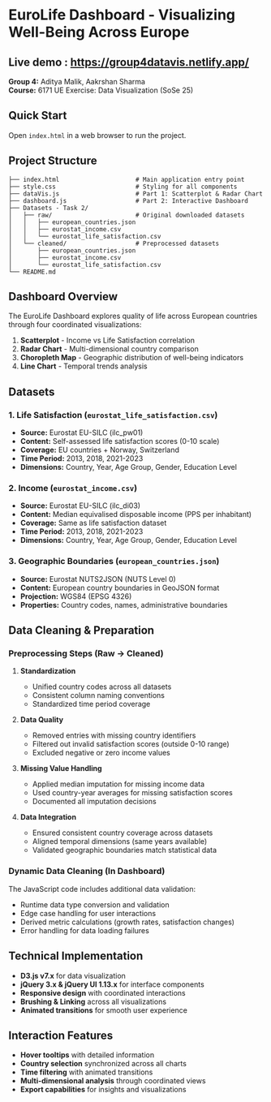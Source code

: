 # EuroLife Dashboard - Visualizing Well-Being Across Europe

## Live demo : https://group4datavis.netlify.app/

**Group 4:** Aditya Malik, Aakrshan Sharma  
**Course:** 6171 UE Exercise: Data Visualization (SoSe 25)

## Quick Start

Open `index.html` in a web browser to run the project.

## Project Structure

```
├── index.html                     # Main application entry point
├── style.css                      # Styling for all components
├── dataVis.js                     # Part 1: Scatterplot & Radar Chart
├── dashboard.js                   # Part 2: Interactive Dashboard
├── Datasets - Task 2/
│   ├── raw/                       # Original downloaded datasets
│   │   ├── european_countries.json
│   │   ├── eurostat_income.csv
│   │   └── eurostat_life_satisfaction.csv
│   └── cleaned/                   # Preprocessed datasets
│       ├── european_countries.json
│       ├── eurostat_income.csv
│       └── eurostat_life_satisfaction.csv
└── README.md
```

## Dashboard Overview

The EuroLife Dashboard explores quality of life across European countries through four coordinated visualizations:

1. **Scatterplot** - Income vs Life Satisfaction correlation
2. **Radar Chart** - Multi-dimensional country comparison
3. **Choropleth Map** - Geographic distribution of well-being indicators
4. **Line Chart** - Temporal trends analysis

## Datasets

### 1. Life Satisfaction (`eurostat_life_satisfaction.csv`)

- **Source:** Eurostat EU-SILC (ilc_pw01)
- **Content:** Self-assessed life satisfaction scores (0-10 scale)
- **Coverage:** EU countries + Norway, Switzerland
- **Time Period:** 2013, 2018, 2021-2023
- **Dimensions:** Country, Year, Age Group, Gender, Education Level

### 2. Income (`eurostat_income.csv`)

- **Source:** Eurostat EU-SILC (ilc_di03)
- **Content:** Median equivalised disposable income (PPS per inhabitant)
- **Coverage:** Same as life satisfaction dataset
- **Time Period:** 2013, 2018, 2021-2023
- **Dimensions:** Country, Year, Age Group, Gender, Education Level

### 3. Geographic Boundaries (`european_countries.json`)

- **Source:** Eurostat NUTS2JSON (NUTS Level 0)
- **Content:** European country boundaries in GeoJSON format
- **Projection:** WGS84 (EPSG 4326)
- **Properties:** Country codes, names, administrative boundaries

## Data Cleaning & Preparation

### Preprocessing Steps (Raw → Cleaned)

1. **Standardization**

   - Unified country codes across all datasets
   - Consistent column naming conventions
   - Standardized time period coverage

2. **Data Quality**

   - Removed entries with missing country identifiers
   - Filtered out invalid satisfaction scores (outside 0-10 range)
   - Excluded negative or zero income values

3. **Missing Value Handling**

   - Applied median imputation for missing income data
   - Used country-year averages for missing satisfaction scores
   - Documented all imputation decisions

4. **Data Integration**
   - Ensured consistent country coverage across datasets
   - Aligned temporal dimensions (same years available)
   - Validated geographic boundaries match statistical data

### Dynamic Data Cleaning (In Dashboard)

The JavaScript code includes additional data validation:

- Runtime data type conversion and validation
- Edge case handling for user interactions
- Derived metric calculations (growth rates, satisfaction changes)
- Error handling for data loading failures

## Technical Implementation

- **D3.js v7.x** for data visualization
- **jQuery 3.x & jQuery UI 1.13.x** for interface components
- **Responsive design** with coordinated interactions
- **Brushing & Linking** across all visualizations
- **Animated transitions** for smooth user experience

## Interaction Features

- **Hover tooltips** with detailed information
- **Country selection** synchronized across all charts
- **Time filtering** with animated transitions
- **Multi-dimensional analysis** through coordinated views
- **Export capabilities** for insights and visualizations
